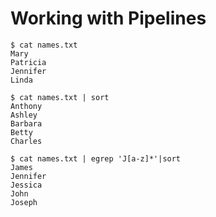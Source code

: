 # Working with Pipelines 

```
$ cat names.txt 
Mary
Patricia
Jennifer
Linda
```

```
$ cat names.txt | sort
Anthony
Ashley
Barbara
Betty
Charles
```

```
$ cat names.txt | egrep 'J[a-z]*'|sort
James
Jennifer
Jessica
John
Joseph
```
